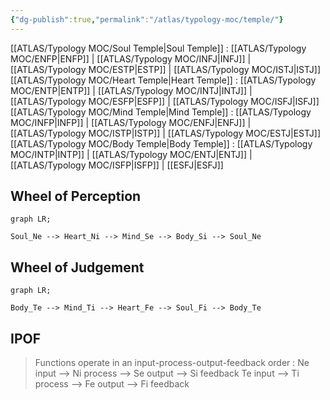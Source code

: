 ```yaml
---
{"dg-publish":true,"permalink":"/atlas/typology-moc/temple/"}
---
```



[[ATLAS/Typology MOC/Soul Temple\|Soul Temple]] : [[ATLAS/Typology MOC/ENFP\|ENFP]] | [[ATLAS/Typology MOC/INFJ\|INFJ]] | [[ATLAS/Typology MOC/ESTP\|ESTP]] | [[ATLAS/Typology MOC/ISTJ\|ISTJ]]
[[ATLAS/Typology MOC/Heart Temple\|Heart Temple]] : [[ATLAS/Typology MOC/ENTP\|ENTP]] | [[ATLAS/Typology MOC/INTJ\|INTJ]] | [[ATLAS/Typology MOC/ESFP\|ESFP]] | [[ATLAS/Typology MOC/ISFJ\|ISFJ]]
[[ATLAS/Typology MOC/Mind Temple\|Mind Temple]] : [[ATLAS/Typology MOC/INFP\|INFP]] | [[ATLAS/Typology MOC/ENFJ\|ENFJ]] | [[ATLAS/Typology MOC/ISTP\|ISTP]] | [[ATLAS/Typology MOC/ESTJ\|ESTJ]]
[[ATLAS/Typology MOC/Body Temple\|Body Temple]] : [[ATLAS/Typology MOC/INTP\|INTP]] | [[ATLAS/Typology MOC/ENTJ\|ENTJ]] | [[ATLAS/Typology MOC/ISFP\|ISFP]] | [[ESFJ\|ESFJ]]

## Wheel of Perception 

```mermaid
graph LR;

Soul_Ne --> Heart_Ni --> Mind_Se --> Body_Si --> Soul_Ne

```

## Wheel of Judgement

```mermaid
graph LR;

Body_Te --> Mind_Ti --> Heart_Fe --> Soul_Fi --> Body_Te

```

## IPOF
> Functions operate in an input-process-output-feedback order : 
> Ne input --> Ni process --> Se output --> Si feedback
> Te input --> Ti process --> Fe output --> Fi feedback
